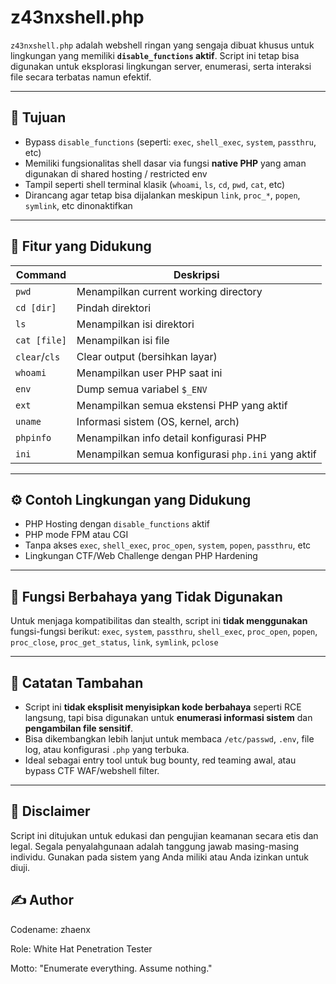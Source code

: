 # z43nxshell.php

`z43nxshell.php` adalah webshell ringan yang sengaja dibuat khusus untuk lingkungan yang memiliki **`disable_functions` aktif**. Script ini tetap bisa digunakan untuk eksplorasi lingkungan server, enumerasi, serta interaksi file secara terbatas namun efektif.

---

## 🎯 Tujuan

- Bypass `disable_functions` (seperti: `exec`, `shell_exec`, `system`, `passthru`, etc)
- Memiliki fungsionalitas shell dasar via fungsi **native PHP** yang aman digunakan di shared hosting / restricted env
- Tampil seperti shell terminal klasik (`whoami`, `ls`, `cd`, `pwd`, `cat`, etc)
- Dirancang agar tetap bisa dijalankan meskipun `link`, `proc_*`, `popen`, `symlink`, etc dinonaktifkan

---

## 🧪 Fitur yang Didukung

| Command      | Deskripsi                                                                 |
|--------------|---------------------------------------------------------------------------|
| `pwd`        | Menampilkan current working directory                                     |
| `cd [dir]`   | Pindah direktori                                                          |
| `ls`         | Menampilkan isi direktori                                                 |
| `cat [file]` | Menampilkan isi file                                                      |
| `clear`/`cls`| Clear output (bersihkan layar)                                            |
| `whoami`     | Menampilkan user PHP saat ini                                             |
| `env`        | Dump semua variabel `$_ENV`                                               |
| `ext`        | Menampilkan semua ekstensi PHP yang aktif                                 |
| `uname`      | Informasi sistem (OS, kernel, arch)                                       |
| `phpinfo`    | Menampilkan info detail konfigurasi PHP                                   |
| `ini`        | Menampilkan semua konfigurasi `php.ini` yang aktif                        |

---

## ⚙️ Contoh Lingkungan yang Didukung

- PHP Hosting dengan `disable_functions` aktif
- PHP mode FPM atau CGI
- Tanpa akses `exec`, `shell_exec`, `proc_open`, `system`, `popen`, `passthru`, etc
- Lingkungan CTF/Web Challenge dengan PHP Hardening

---

## 🚫 Fungsi Berbahaya yang Tidak Digunakan

Untuk menjaga kompatibilitas dan stealth, script ini **tidak menggunakan** fungsi-fungsi berikut:
`exec`, `system`, `passthru`, `shell_exec`, `proc_open`, `popen`, `proc_close`, `proc_get_status`, `link`, `symlink`, `pclose`

---

## 🧠 Catatan Tambahan

- Script ini **tidak eksplisit menyisipkan kode berbahaya** seperti RCE langsung, tapi bisa digunakan untuk **enumerasi informasi sistem** dan **pengambilan file sensitif**.
- Bisa dikembangkan lebih lanjut untuk membaca `/etc/passwd`, `.env`, file log, atau konfigurasi `.php` yang terbuka.
- Ideal sebagai entry tool untuk bug bounty, red teaming awal, atau bypass CTF WAF/webshell filter.

---


## 🚧 Disclaimer
Script ini ditujukan untuk edukasi dan pengujian keamanan secara etis dan legal. Segala penyalahgunaan adalah tanggung jawab masing-masing individu. Gunakan pada sistem yang Anda miliki atau Anda izinkan untuk diuji.

## ✍️ Author
Codename: zhaenx

Role: White Hat Penetration Tester

Motto: "Enumerate everything. Assume nothing."
